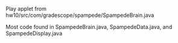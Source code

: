 Play applet from hw10/src/com/gradescope/spampede/SpampedeBrain.java

Most code found in SpampedeBrain.java, SpampedeData.java, and SpampedeDisplay.java
